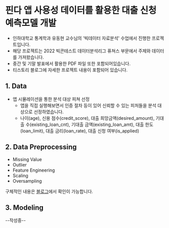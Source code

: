 # 핀다 앱 사용성 데이터를 활용한 대출 신청 예측모델 개발

- 인하대학교 통계학과 유동현 교수님의 '빅데이터 자료분석' 수업에서 진행한 프로젝트입니다. 
- 해당 프로젝트는 2022 빅콘테스트 데이터분석리그 퓨쳐스 부문에서 주제와 데이터를 가져왔습니다.
- 중간 및 기말 발표에서 활용한 PDF 파일 또한 포함되어있습니다.
- 티스토리 블로그에 자세한 프로젝트 내용이 포함되어 있습니다.

## 1. Data

- 앱 시뮬레이션을 통한 분석 대상 피쳐 선정
  - 앱을 직접 실행해보면서 인증 절차 등이 있어 신뢰할 수 있는 피처들을 분석 대상으로 선정하였습니다.
  - 나이(age), 신용 점수(credit_score), 대출 희망금액(desired_amount), 기대출 수(existing_loan_cnt), 기대출 금액(existing_loan_amt), 대출 한도(loan_limit), 대출 금리(loan_rate), 대출 신청 여부(is_applied)
  
## 2. Data Preprocessing
- Missing Value
- Outlier
- Feature Engineering
- Scaling
- Oversampling

구체적인 내용은 [블로그](https://sonstory.tistory.com/36)에서 확인이 가능합니다.

## 3. Modeling
--작성중--
